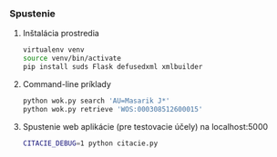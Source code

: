 ### Spustenie

1. Inštalácia prostredia

   ```bash
   virtualenv venv
   source venv/bin/activate
   pip install suds Flask defusedxml xmlbuilder
   ```

2. Command-line príklady
    
   ```bash
   python wok.py search 'AU=Masarik J*'
   python wok.py retrieve 'WOS:000308512600015'
   ```

3. Spustenie web aplikácie (pre testovacie účely) na localhost:5000

   ```bash
   CITACIE_DEBUG=1 python citacie.py
   ```
    
